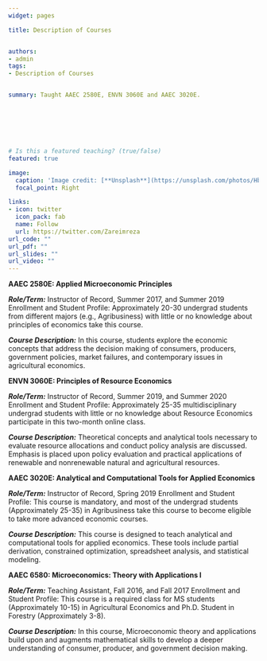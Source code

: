 ```yaml
---
widget: pages

title: Description of Courses


authors:
- admin
tags: 
- Description of Courses


summary: Taught AAEC 2580E, ENVN 3060E and AAEC 3020E.







# Is this a featured teaching? (true/false)
featured: true

image:
  caption: 'Image credit: [**Unsplash**](https://unsplash.com/photos/Hb6uWq0i4MI)'
  focal_point: Right

links:
- icon: twitter
  icon_pack: fab
  name: Follow
  url: https://twitter.com/Zareimreza
url_code: ""
url_pdf: ""
url_slides: ""
url_video: ""
---
```

**AAEC 2580E: Applied Microeconomic Principles**

_**Role/Term:**_ Instructor of Record, Summer 2017, and Summer 2019
Enrollment and Student Profile: Approximately 20-30 undergrad students from different majors (e.g., Agribusiness) with little or no knowledge about principles of economics take this course.

_**Course Description:**_ In this course, students explore the economic concepts that address the decision making of consumers, producers, government policies, market failures, and contemporary issues in agricultural economics.

**ENVN 3060E: Principles of Resource Economics**

_**Role/Term:**_ Instructor of Record, Summer 2019, and Summer 2020
Enrollment and Student Profile: Approximately 25-35 multidisciplinary undergrad students with little or no knowledge about Resource Economics participate in this two-month online class.

_**Course Description:**_ Theoretical concepts and analytical tools necessary to evaluate resource allocations and conduct policy analysis are discussed. Emphasis is placed upon policy evaluation and practical applications of renewable and nonrenewable natural and agricultural resources.

**AAEC 3020E: Analytical and Computational Tools for Applied Economics** 

_**Role/Term:**_  Instructor of Record, Spring 2019
Enrollment and Student Profile: This course is mandatory, and most of the undergrad students (Approximately 25-35) in Agribusiness take this course to become eligible to take more advanced economic courses.

_**Course Description:**_ This course is designed to teach analytical and computational tools for applied economics. These tools include partial derivation, constrained optimization, spreadsheet analysis, and statistical modeling.

**AAEC 6580: Microeconomics: Theory with Applications I**

_**Role/Term:**_  Teaching Assistant, Fall 2016, and Fall 2017
Enrollment and Student Profile: This course is a required class for MS students (Approximately 10-15) in Agricultural Economics and Ph.D. Student in Forestry (Approximately 3-8).

_**Course Description:**_ In this course, Microeconomic theory and applications build upon and augments mathematical skills to develop a deeper understanding of consumer, producer, and government decision making.

